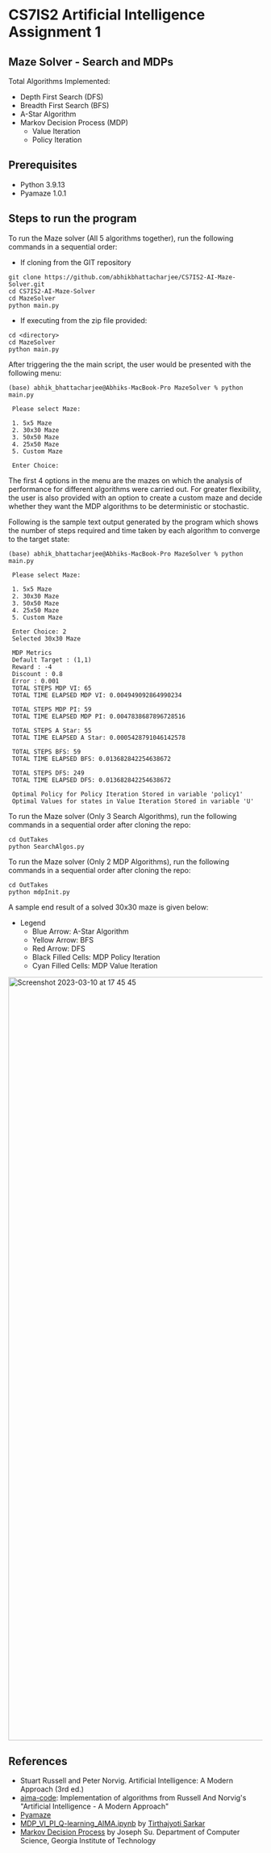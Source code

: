 # CS7IS2 Artificial Intelligence Assignment 1
## Maze Solver - Search and MDPs

Total Algorithms Implemented:
- Depth First Search (DFS)
- Breadth First Search (BFS)
- A-Star Algorithm
- Markov Decision Process (MDP)
  - Value Iteration
  - Policy Iteration
  
## Prerequisites
- Python 3.9.13
- Pyamaze 1.0.1

## Steps to run the program
To run the Maze solver (All 5 algorithms together), run the following commands in a sequential order:
- If cloning from the GIT repository
```
git clone https://github.com/abhikbhattacharjee/CS7IS2-AI-Maze-Solver.git
cd CS7IS2-AI-Maze-Solver
cd MazeSolver
python main.py
```
- If executing from the zip file provided:
```
cd <directory>
cd MazeSolver
python main.py
```
After triggering the the main script, the user would be presented with the following menu:
```
(base) abhik_bhattacharjee@Abhiks-MacBook-Pro MazeSolver % python main.py

 Please select Maze: 

 1. 5x5 Maze
 2. 30x30 Maze
 3. 50x50 Maze
 4. 25x50 Maze
 5. Custom Maze
 
 Enter Choice:
```

The first 4 options in the menu are the mazes on which the analysis of performance for different algorithms were carried out. For greater flexibility, the user is also provided with an option to create a custom maze and decide whether they want the MDP algorithms to be deterministic or stochastic.

Following is the sample text output generated by the program which shows the number of steps required and time taken by each algorithm to converge to the target state:
```
(base) abhik_bhattacharjee@Abhiks-MacBook-Pro MazeSolver % python main.py

 Please select Maze: 

 1. 5x5 Maze
 2. 30x30 Maze
 3. 50x50 Maze
 4. 25x50 Maze
 5. Custom Maze

 Enter Choice: 2
 Selected 30x30 Maze

 MDP Metrics
 Default Target : (1,1)
 Reward : -4
 Discount : 0.8
 Error : 0.001
 TOTAL STEPS MDP VI: 65
 TOTAL TIME ELAPSED MDP VI: 0.004949092864990234

 TOTAL STEPS MDP PI: 59
 TOTAL TIME ELAPSED MDP PI: 0.0047838687896728516

 TOTAL STEPS A Star: 55
 TOTAL TIME ELAPSED A Star: 0.0005428791046142578

 TOTAL STEPS BFS: 59
 TOTAL TIME ELAPSED BFS: 0.013682842254638672

 TOTAL STEPS DFS: 249
 TOTAL TIME ELAPSED DFS: 0.013682842254638672
 
 Optimal Policy for Policy Iteration Stored in variable 'policy1'
 Optimal Values for states in Value Iteration Stored in variable 'U'
```

To run the Maze solver (Only 3 Search Algorithms), run the following commands in a sequential order after cloning the repo:
```
cd OutTakes
python SearchAlgos.py
```

To run the Maze solver (Only 2 MDP Algorithms), run the following commands in a sequential order after cloning the repo:
```
cd OutTakes
python mdpInit.py
```

A sample end result of a solved 30x30 maze is given below:
- Legend  
  - Blue Arrow: A-Star Algorithm
  - Yellow Arrow: BFS
  - Red Arrow: DFS
  - Black Filled Cells: MDP Policy Iteration
  - Cyan Filled Cells: MDP Value Iteration

<img width="1512" alt="Screenshot 2023-03-10 at 17 45 45" src="https://user-images.githubusercontent.com/42884077/224387101-1bf8ef07-c2b7-4ab7-8f8d-cb620200cf1e.png">


## References
- Stuart Russell and Peter Norvig. Artificial Intelligence: A Modern Approach (3rd ed.)
- [aima-code](https://github.com/aimacode/aima-python): Implementation of algorithms from Russell And Norvig's "Artificial Intelligence - A Modern Approach"
- [Pyamaze](https://github.com/MAN1986/pyamaze)
- [MDP_VI_PI_Q-learning_AIMA.ipynb](https://github.com/tirthajyoti/RL_basics/blob/master/MDP_VI_PI_Q-learning_AIMA.ipynb) by [Tirthajyoti Sarkar](https://github.com/tirthajyoti)
- [Markov Decision Process](https://jsu800.github.io/docs/ml_mdp.pdf) by Joseph Su. Department of Computer Science, Georgia Institute of Technology
